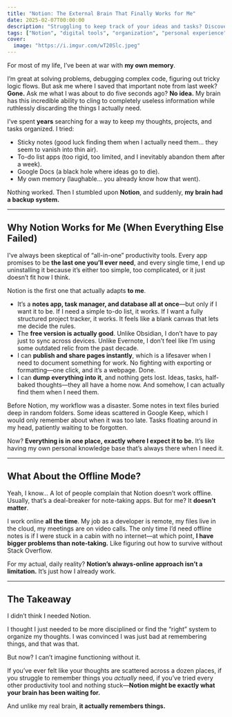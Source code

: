 ```yaml
---
title: "Notion: The External Brain That Finally Works for Me"
date: 2025-02-07T00:00:00
description: "Struggling to keep track of your ideas and tasks? Discover why Notion is the external brain I never knew I needed."
tags: ["Notion", "digital tools", "organization", "personal experience", "productivity", "workflow"]
cover:
  image: "https://i.imgur.com/wT20Slc.jpeg"
---
```

For most of my life, I’ve been at war with **my own memory**.

I’m great at solving problems, debugging complex code, figuring out tricky logic flows. But ask me where I saved that important note from last week? **Gone.** Ask me what I was about to do five seconds ago? **No idea.** My brain has this incredible ability to cling to completely useless information while ruthlessly discarding the things I actually need.

I’ve spent **years** searching for a way to keep my thoughts, projects, and tasks organized. I tried:

- Sticky notes (good luck finding them when I actually need them... they seem to vanish into thin air).
- To-do list apps (too rigid, too limited, and I inevitably abandon them after a week).
- Google Docs (a black hole where ideas go to die).
- My own memory (laughable... you already know how that went).

Nothing worked. Then I stumbled upon **Notion**, and suddenly, **my brain had a backup system.**

---

## **Why Notion Works for Me (When Everything Else Failed)**

I’ve always been skeptical of “all-in-one” productivity tools. Every app promises to be **the last one you’ll ever need**, and every single time, I end up uninstalling it because it’s either too simple, too complicated, or it just doesn’t fit how I think.

Notion is the first one that actually adapts **to me**.

- It’s a **notes app, task manager, and database all at once**—but only if I want it to be. If I need a simple to-do list, it works. If I want a fully structured project tracker, it works. It feels like a blank canvas that lets me decide the rules.
- The **free version is actually good**. Unlike Obsidian, I don’t have to pay just to sync across devices. Unlike Evernote, I don’t feel like I’m using some outdated relic from the past decade.
- I can **publish and share pages instantly**, which is a lifesaver when I need to document something for work. No fighting with exporting or formatting—one click, and it’s a webpage. Done.
- I can **dump everything into it**, and nothing gets lost. Ideas, tasks, half-baked thoughts—they all have a home now. And somehow, I can actually find them when I need them.

Before Notion, my workflow was a disaster. Some notes in text files buried deep in random folders. Some ideas scattered in Google Keep, which I would only remember about when it was too late. Tasks floating around in my head, patiently waiting to be forgotten.

Now? **Everything is in one place, exactly where I expect it to be.** It’s like having my own personal knowledge base that’s always there when I need it.

---

## **What About the Offline Mode?**

Yeah, I know... A lot of people complain that Notion doesn’t work offline. Usually, that’s a deal-breaker for note-taking apps. But for me? It **doesn’t matter**.

I work online **all the time**. My job as a developer is remote, my files live in the cloud, my meetings are on video calls. The only time I’d need offline notes is if I were stuck in a cabin with no internet—at which point, **I have bigger problems than note-taking.** Like figuring out how to survive without Stack Overflow.

For my actual, daily reality? **Notion’s always-online approach isn’t a limitation.** It’s just how I already work. 

---

## **The Takeaway**

I didn’t think I needed Notion. 

I thought I just needed to be more disciplined or find the “right” system to organize my thoughts. I was convinced I was just bad at remembering things, and that was that. 

But now? I can’t imagine functioning without it.

If you’ve ever felt like your thoughts are scattered across a dozen places, if you struggle to remember things you *actually* need, if you’ve tried every other productivity tool and nothing stuck—**Notion might be exactly what your brain has been waiting for.** 

And unlike my real brain, **it actually remembers things.**